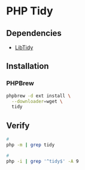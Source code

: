 # PHP Tidy

## Dependencies

- [LibTidy](/libtidy.md)

## Installation

### PHPBrew

```sh
phpbrew -d ext install \
  --downloader=wget \
  tidy
```

## Verify

```sh
#
php -m | grep tidy

#
php -i | grep '^tidy$' -A 9
```
